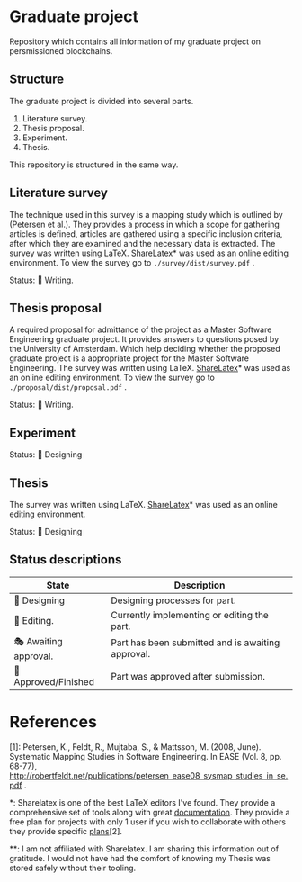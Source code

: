 # Graduate project
Repository which contains all information of my graduate project on persmissioned blockchains. 

## Structure
The graduate project is divided into several parts.

1. Literature survey.
2. Thesis proposal.
3. Experiment.
4. Thesis.

This repository is structured in the same way.

## Literature survey
The technique used in this survey is a mapping study which is outlined by (Petersen et al.).  They provides a process in which a scope  for gathering articles is defined, articles are gathered using a specific inclusion criteria, after which they are examined and the necessary data is extracted.
The survey was written using LaTeX. [ShareLatex](https://www.sharelatex.com)* was used as an online editing environment.
To view the survey go to `./survey/dist/survey.pdf` .

Status: :pencil: Writing.

## Thesis proposal
A required proposal for admittance of the project as a Master Software Engineering graduate project. It provides answers to questions posed by the University of Amsterdam. Which help deciding whether the proposed graduate project is a appropriate project for the Master Software Engineering.
The survey was written using LaTeX. [ShareLatex](https://www.sharelatex.com)* was used as an online editing environment.
To view the survey go to `./proposal/dist/proposal.pdf` .

Status: :pencil: Writing.

## Experiment

Status: :triangular_ruler: Designing 

## Thesis
The survey was written using LaTeX. [ShareLatex](https://www.sharelatex.com)* was used as an online editing environment.

Status: :triangular_ruler: Designing 

## Status descriptions

State | Description
------------ | -------------
:triangular_ruler: Designing | Designing processes for part.
:pencil: Editing. | Currently implementing or editing the part.
:performing_arts: Awaiting approval. | Part has been submitted and is awaiting approval.
:checkered_flag: Approved/Finished | Part was approved after submission.

# References
[1]: Petersen, K., Feldt, R., Mujtaba, S., & Mattsson, M. (2008, June). Systematic Mapping Studies in Software Engineering. In EASE (Vol. 8, pp. 68-77), http://robertfeldt.net/publications/petersen_ease08_sysmap_studies_in_se.pdf .

*: Sharelatex is one of the best LaTeX editors I've found. They provide a comprehensive set of tools along with great [documentation](https://www.sharelatex.com/learn). They provide a free plan for projects with only 1 user if you wish to collaborate with others they provide specific [plans](https://www.sharelatex.com/user/subscription/plans)[2].

**: I am not affiliated with Sharelatex. I am sharing this information out of gratitude. I would not have had the comfort of knowing my Thesis was stored safely without their tooling.
